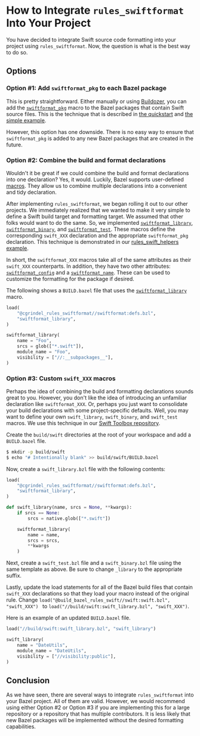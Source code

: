 # How to Integrate `rules_swiftformat` Into Your Project

You have decided to integrate Swift source code formatting into your project using
`rules_swiftformat`. Now, the question is what is the best way to do so.

## Options

### Option #1: Add `swiftformat_pkg` to each Bazel package

This is pretty straightforward. Either manually or using
[Buildozer](https://github.com/bazelbuild/buildtools/tree/master/buildozer), you can add the
[`swiftformat_pkg`](/doc/rules_and_macros_overview.md#swiftformat_pkg) macro to the Bazel packages
that contain Swift source files. This is the technique that is described in [the
quickstart](/README.md#quickstart) and [the simple example](/examples/simple). 

However, this option has one downside. There is no easy way to ensure that `swiftformat_pkg` is
added to any new Bazel packages that are created in the future.

### Option #2: Combine the build and format declarations

Wouldn't it be great if we could combine the build and format declarations into one declaration?
Yes, it would. Luckily, Bazel supports user-defined
[macros](https://docs.bazel.build/versions/main/skylark/macros.html). They allow us to combine
multiple declarations into a convenient and tidy declaration. 

After implementing `rules_swiftformat`, we began rolling it out to our other projects. We
immediately realized that we wanted to make it very simple to define a Swift build target and
formatting target. We assumed that other folks would want to do the same. So, we implemented 
[`swiftformat_library`](/doc/rules_and_macros_overview.md#swiftformat_library),
[`swiftformat_binary`](/doc/rules_and_macros_overview.md#swiftformat_binary), and
[`swiftformat_test`](/doc/rules_and_macros_overview.md#swiftformat_test). These macros define
the corresponding `swift_XXX` declaration and the appropriate `swiftformat_pkg` declaration.  This
technique is demonstrated in our [rules_swift_helpers example](/examples/rules_swift_helpers).

In short, the `swiftformat_XXX` macros take all of the same attributes as their `swift_XXX`
counterparts. In addition, they have two other attributes:
[`swiftformat_config`](/doc/rules_and_macros_overview.md#swiftformat_library-swiftformat_config) and
a [`swiftformat_name`](/doc/rules_and_macros_overview.md#swiftformat_library-swiftformat_name).
These can be used to customize the formatting for the package if desired.

The following shows a `BUILD.bazel` file that uses the
[`swiftformat_library`](/doc/rules_and_macros_overview.md#swiftformat_library) macro.

```python
load(
    "@cgrindel_rules_swiftformat//swiftformat:defs.bzl",
    "swiftformat_library",
)

swiftformat_library(
    name = "Foo",
    srcs = glob(["*.swift"]),
    module_name = "Foo",
    visibility = ["//:__subpackages__"],
)
```

### Option #3: Custom `swift_XXX` macros

Perhaps the idea of combining the build and formatting declarations sounds great to you. However,
you don't like the idea of introducing an unfamiliar declaration like `swiftformat_XXX`. Or, perhaps
you just want to consolidate your build declarations with some project-specific defaults. Well, you
may want to define your own `swift_library`, `swift_binary`, and `swift_test` macros.  We
use this technique in our [Swift Toolbox repository](https://github.com/cgrindel/swift_toolbox).

Create the `build/swift` directories at the root of your workspace and add a `BUILD.bazel` file.

```sh
$ mkdir -p build/swift
$ echo "# Intentionally blank" >> build/swift/BUILD.bazel
```

Now, create a `swift_library.bzl` file with the following contents:

```python
load(
    "@cgrindel_rules_swiftformat//swiftformat:defs.bzl",
    "swiftformat_library",
)

def swift_library(name, srcs = None, **kwargs):
    if srcs == None:
        srcs = native.glob(["*.swift"])

    swiftformat_library(
        name = name,
        srcs = srcs,
        **kwargs
    )
```

Next, create a `swift_test.bzl` file and a `swift_binary.bzl` file using the same template as above.
Be sure to change `_library` to the appropriate suffix.

Lastly, update the load statements for all of the Bazel build files that contain `swift_XXX`
declarations so that they load your macro instead of the original rule. Change
`load("@build_bazel_rules_swift//swift:swift.bzl", "swift_XXX") ` to
`load("//build/swift:swift_library.bzl", "swift_XXX")`.

Here is an example of an updated `BUILD.bazel` file.

```python
load("//build/swift:swift_library.bzl", "swift_library")

swift_library(
    name = "DateUtils",
    module_name = "DateUtils",
    visibility = ["//visibility:public"],
)
```


## Conclusion

As we have seen, there are several ways to integrate `rules_swiftformat` into your Bazel project.
All of them are valid. However, we would recommend using either Option #2 or Option #3 if you are
implementing this for a large repository or a repository that has multiple contributors. It is less
likely that new Bazel packages will be implemented without the desired formatting capabilities.
